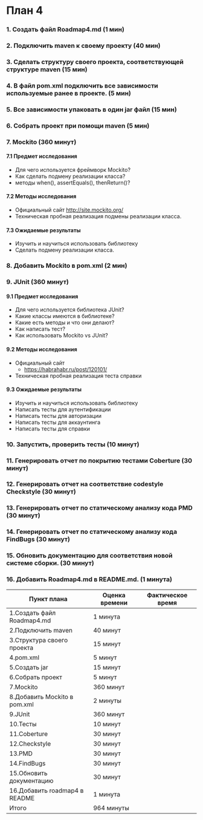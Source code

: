 # План 4

### 1. Создать файл Roadmap4.md (1 мин)
### 2. Подключить maven к своему проекту (40 мин)
### 3. Сделать структуру своего проекта, соответствующей структуре maven (15 мин)
### 4. В файл pom.xml подключить все зависимости используемые ранее в проекте. (5 мин) 
### 5. Все зависимости упаковать в один jar файл (15 мин)
### 6. Собрать проект при помощи maven (5 мин)
### 7. Mockito (360 минут)
#### 7.1 Предмет исследования
  - Для чего используется фреймворк Mockito?
  - Как сделать подмену реализации класса?
  - методы when(), assertEquals(), thenReturn()?
#### 7.2 Методы исследования
  - Официальный сайт http://site.mockito.org/
  - Техническая пробная реализация подмены реализации класса.
#### 7.3 Ожидаемые результаты
  - Изучить и научиться использовать библиотеку
  - Сделать подмену реализации класса.
### 8. Добавить Mockito в pom.xml (2 мин)
### 9. JUnit (360 минут)
#### 9.1 Предмет исследования
  - Для чего используется библиотека JUnit?
  - Какие классы имеются в библиотеке? 
  - Какие есть методы и что они делают?
  - Как написать тест?
  - Как использовать Mockito vs JUnit?
#### 9.2 Методы исследования
  - Официальный сайт
	- https://habrahabr.ru/post/120101/
  - Техническая пробная реализация теста справки
#### 9.3 Ожидаемые результаты
  - Изучить и научиться использовать библиотеку
  - Написать тесты для аутентификации
  - Написать тесты для авторизации
  - Написать тесты для аккаунтинга
  - Написать тесты для справки
### 10. Запустить, проверить тесты (10 минут)
### 11. Генерировать отчет по покрытию тестами Coberture (30 минут)
### 12. Генерировать отчет на соответствие codestyle Checkstyle (30 минут)
### 13. Генерировать отчет по статическому анализу кода PMD (30 минут)
### 14. Генерировать отчет по статическому анализу кода FindBugs (30 минут)
### 15. Обновить документацию для соответствия новой системе сборки. (30 минут)
### 16. Добавить Roadmap4.md в README.md. (1 минута)
| Пункт плана                         | Оценка времени                | Фактическое время        |
|-------------------------------------|-------------------------------|--------------------------|
| 1.Создать файл Roadmap4.md			    |  1 минута                     |       	                 |
| 2.Подключить maven                  |  40 минут                     | 	                       |
| 3.Структура своего проекта          |  15 минут                     |       	                 |
| 4.pom.xml                           |  5 минут                      |       	                 |
| 5.Создать jar		                    |  15 минут                     | 	                       |
| 6.Собрать проект                    |  5 минут                      |       	                 |
| 7.Mockito                           |  360 минут                    | 	                       |
| 8.Добавить Mockito в pom.xml        |  2 минуты                     | 	                       |
| 9.JUnit                             |  360 минут                    | 	                       |
| 10.Тесты                            |  10 минут                     |       	                 |
| 11.Coberture                        |  30 минут                     | 	                       |
| 12.Checkstyle                       |  30 минут                     | 	                       |
| 13.PMD                              |  30 минут                     | 	                       |
| 14.FindBugs                         |  30 минут                     | 	                       |
| 15.Обновить документацию            |  30 минут                     | 	                       |
| 16.Добавить roadmap4 в README       |  1 минута                     | 	                       |
| Итого                               |  964 минуты		                |                    			 |
